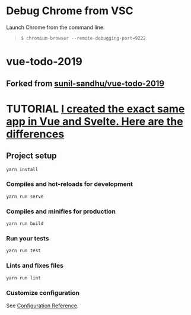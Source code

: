 # Debug Chrome from VSC
Launch Chrome from the command line:
>`$ chromium-browser --remote-debugging-port=9222`


# vue-todo-2019

## Forked from [sunil-sandhu/vue-todo-2019](https://github.com/sunil-sandhu/vue-todo-2019)
# TUTORIAL [I created the exact same app in Vue and Svelte. Here are the differences](https://medium.com/javascript-in-plain-english/i-created-the-exact-same-app-in-vue-and-svelte-here-are-the-differences-c649f8d4ce0a)

## Project setup
```
yarn install
```

### Compiles and hot-reloads for development
```
yarn run serve
```

### Compiles and minifies for production
```
yarn run build
```

### Run your tests
```
yarn run test
```

### Lints and fixes files
```
yarn run lint
```

### Customize configuration
See [Configuration Reference](https://cli.vuejs.org/config/).
